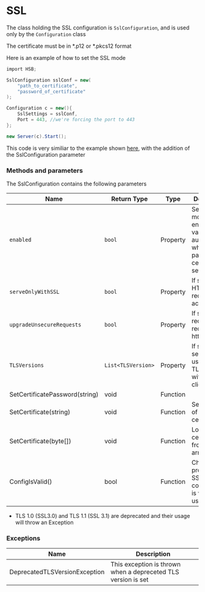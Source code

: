 # SSL

The class holding the SSL configuration is `SslConfiguration`, and is used only by the `Configuration` class

The certificate must be in \*.p12 or \*.pkcs12 format

Here is an example of how to set the SSL mode

```cs
import HSB;

SslConfiguration sslConf = new(
    "path_to_certificate",
    "password_of_certificate"
);

Configuration c = new(){
    SslSettings = sslConf,
    Port = 443, //we're forcing the port to 443
};

new Server(c).Start();
```

This code is very similiar to the example shown [here](./Library.md), with the addition of the SslConfiguration parameter

### Methods and parameters

The SslConfiguration contains the following parameters

| Name                           | Return Type        | Type     | Description                                                                                             |
| ------------------------------ | ------------------ | -------- | ------------------------------------------------------------------------------------------------------- |
| `enabled`                      | `bool`             | Property | Set if the ssl mode is enabled, this value is set automatically when a valid path or certificate is set |
| `serveOnlyWithSSL`             | `bool`             | Property | If set, only HTTPS requests are accepted                                                                |
| `upgradeUnsecureRequests`      | `bool`             | Property | If set, http requests are redirected to https://                                                        |
| `TLSVersions`                  | `List<TLSVersion>` | Property | If set the server will use these TLS version with the client \*                                         |
| SetCertificatePassword(string) | void               | Function |                                                                                                         |
| SetCertificate(string)         | void               | Function | Sets the path of the certificate                                                                        |
| SetCertificate(byte[])         | void               | Function | Loads the certificate from a byte array                                                                 |
| ConfigIsValid()                | bool               | Function | Checks if provided SSL configuration is valid for use                                                   |

- TLS 1.0 (SSL3.0) and TLS 1.1 (SSL 3.1) are deprecated and their usage will throw an Exception

### Exceptions

| Name                          | Description                                                   |
| ----------------------------- | ------------------------------------------------------------- |
| DeprecatedTLSVersionException | This exception is thrown when a depreceted TLS version is set |
